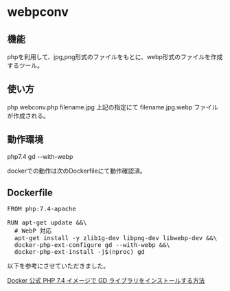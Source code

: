 # webpconv
## 機能
 phpを利用して、jpg,png形式のファイルをもとに、webp形式のファイルを作成するツール。
## 使い方
 php webconv.php filename.jpg
 上記の指定にて filename.jpg.webp ファイルが作成される。
## 動作環境
 php7.4 gd --with-webp
 
 dockerでの動作は次のDockerfileにて動作確認済。

## Dockerfile
<pre>
FROM php:7.4-apache

RUN apt-get update &&\
  # WebP 対応
  apt-get install -y zlib1g-dev libpng-dev libwebp-dev &&\
  docker-php-ext-configure gd --with-webp &&\
  docker-php-ext-install -j$(nproc) gd
</pre>

以下を参考にさせていただきました。

[Docker 公式 PHP 7.4 イメージで GD ライブラリをインストールする方法](https://tt-computing.com/docker-php-gd#webp)
